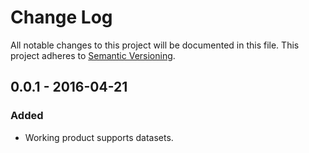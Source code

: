 # Change Log
All notable changes to this project will be documented in this file.
This project adheres to [Semantic Versioning](http://semver.org/).

## 0.0.1 - 2016-04-21
### Added
- Working product supports datasets.

